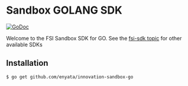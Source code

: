 # Sandbox GOLANG SDK

[![GoDoc](https://godoc.org/github.com/enyata/innovation-sandbox-go?status.svg)](https://godoc.org/github.com/enyata/innovation-sandbox-go) 

Welcome to the FSI Sandbox SDK for GO. See the [fsi-sdk topic](https://github.com/topics/fsi-sdk) for other available SDKs

## Installation

```bash
$ go get github.com/enyata/innovation-sandbox-go
```

